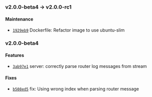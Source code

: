 ### v2.0.0-beta4 -> v2.0.0-rc1

#### Maintenance

 - [`1929eb9`](https://github.com/deis/logger/commit/1929eb9cd419893066988238c9eec353014b0383) Dockerfile: Refactor image to use ubuntu-slim

### v2.0.0-beta4

#### Features

 - [`3ab97e1`](https://github.com/deis/stdout-metrics/commit/3ab97e118f1b261ba58206752f879d1effbbcdf2) server: correctly parse router log messages from stream

#### Fixes

- [`b508ed5`](https://github.com/deis/stdout-metrics/commit/b508ed52c19ad8f60e64e19f9f86de8705b1681d) fix: Using wrong index when parsing router message
